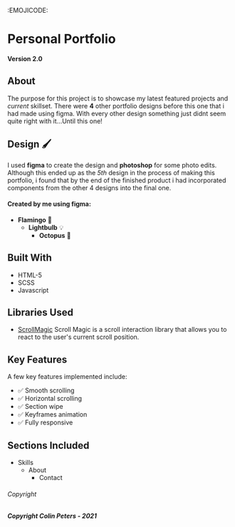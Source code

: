 
:EMOJICODE:

# Personal Portfolio

**Version 2.0**

## About

The purpose for this project is to showcase my latest featured projects and *current* skillset.  There were **4** other portfolio designs before this one that i had made using figma. With every other design something just didnt seem quite right with it...Until this one!

## Design :paintbrush: 

I used **figma** to create the design and **photoshop** for some photo edits.  Although this ended up as the *5th* design in the process of making this portfolio, i found that by the end of the finished product i had incorporated components from the other 4 designs into the final one.

#### Created by me using figma:

- **Flamingo** :flamingo:
  - **Lightbulb** :bulb:
    - **Octopus** :octopus:

## Built With 

* HTML-5
* SCSS
* Javascript

## Libraries Used

* [ScrollMagic](https://scrollmagic.io/)  Scroll Magic is a scroll interaction library that allows you to react to the user's current scroll position.

## Key Features

A few key features implemented include:
- :white_check_mark: Smooth scrolling
- :white_check_mark: Horizontal scrolling
- :white_check_mark: Section wipe
- :white_check_mark: Keyframes animation
- :white_check_mark: Fully responsive

## Sections Included

- Skills
  - About
    - Contact

###### Copyright

***Copyright Colin Peters - 2021***
